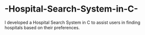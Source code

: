 # -Hospital-Search-System-in-C-
I developed a Hospital Search System in C to assist users in finding hospitals based on their preferences. 
